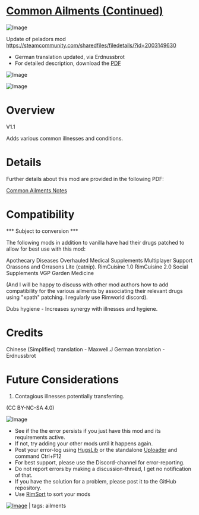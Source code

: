 # [Common Ailments (Continued)](https://steamcommunity.com/sharedfiles/filedetails/?id=2194968364)

![Image](https://i.imgur.com/buuPQel.png)

Update of peladors mod
https://steamcommunity.com/sharedfiles/filedetails/?id=2003149630

- German translation updated, via Erdnussbrot
- For detailed description, download the [PDF](https://github.com/emipa606/CommonAilments/raw/main/Source/CommonAilmentsNotes.pdf)

![Image](https://i.imgur.com/pufA0kM.png)
	
![Image](https://i.imgur.com/Z4GOv8H.png)

# Overview
 V1.1

Adds various common illnesses and conditions.

# Details


Further details about this mod are provided in the following PDF:

[Common Ailments Notes](https://1drv.ms/b/s!Au3GsmKyQkDYi_1j-2IkA-ijOtuEcA?e=s4Bq4h)



# Compatibility
  *** Subject to conversion ***

The following mods in addition to vanilla have had their drugs patched to allow for best use with this mod:

Apothecary
Diseases Overhauled
Medical Supplements
Multiplayer Support
Orassons and Orrasons Lite (catnip).
RimCuisine 1.0
RimCuisine 2.0
Social Supplements
VGP Garden Medicine

(And I will be happy to discuss with other mod authors how to add compatibility for the various ailments by associating their relevant drugs using "xpath" patching. I regularly use Rimworld discord).

Dubs hygiene - Increases synergy with illnesses and hygiene.

# Credits


Chinese (Simplified) translation - Maxwell.J
German translation - Erdnussbrot

# Future Considerations


1) Contagious illnesses potentially transferring.


(CC BY-NC-SA 4.0)


![Image](https://i.imgur.com/PwoNOj4.png)



-  See if the the error persists if you just have this mod and its requirements active.
-  If not, try adding your other mods until it happens again.
-  Post your error-log using [HugsLib](https://steamcommunity.com/workshop/filedetails/?id=818773962) or the standalone [Uploader](https://steamcommunity.com/sharedfiles/filedetails/?id=2873415404) and command Ctrl+F12
-  For best support, please use the Discord-channel for error-reporting.
-  Do not report errors by making a discussion-thread, I get no notification of that.
-  If you have the solution for a problem, please post it to the GitHub repository.
-  Use [RimSort](https://github.com/RimSort/RimSort/releases/latest) to sort your mods

 

[![Image](https://img.shields.io/github/v/release/emipa606/CommonAilments?label=latest%20version&style=plastic&color=9f1111&labelColor=black)](https://steamcommunity.com/sharedfiles/filedetails/changelog/2194968364) | tags:  ailments
